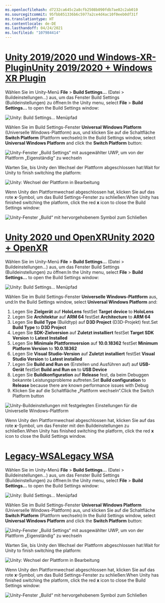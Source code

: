 ```yaml
---
ms.openlocfilehash: d7232ca645c2a8cfb2508b090fdb7ae02c2ab010
ms.sourcegitcommit: 95fbb851336b6c5977a2ce4d4ac10f0eeb0df31f
ms.translationtype: HT
ms.contentlocale: de-DE
ms.lasthandoff: 04/24/2021
ms.locfileid: "107984414"
---
```

# <a name="unity-20192020--windows-xr-plugin"></a>[<span data-ttu-id="7e27f-101">Unity 2019/2020 und Windows-XR-Plugin</span><span class="sxs-lookup"><span data-stu-id="7e27f-101">Unity 2019/2020 + Windows XR Plugin</span></span>](#tab/winxr)

<span data-ttu-id="7e27f-102">Wählen Sie im Unity-Menü **File** > **Build Settings...** (Datei > Buildeinstellungen...) aus, um das Fenster Build Settings (Buildeinstellungen) zu öffnen:</span><span class="sxs-lookup"><span data-stu-id="7e27f-102">In the Unity menu, select **File** > **Build Settings...** to open the Build Settings window:</span></span>

![Unity: Build Settings... Menüpfad](../images/mr-learning-base/base-02-section2-step1-1.png)

<span data-ttu-id="7e27f-104">Wählen Sie im Build Settings-Fenster **Universal Windows Platform** (Universelle Windows-Plattform) aus, und klicken Sie auf die Schaltfläche **Switch Platform** (Plattform wechseln):</span><span class="sxs-lookup"><span data-stu-id="7e27f-104">In the Build Settings window, select **Universal Windows Platform** and click the **Switch Platform** button:</span></span>

![Unity-Fenster „Build Settings“ mit ausgewählter UWP, um von der Plattform „Eigenständig“ zu wechseln](../images/mr-learning-base/base-02-section2-step1-2.png)

<span data-ttu-id="7e27f-106">Warten Sie, bis Unity den Wechsel der Plattform abgeschlossen hat:</span><span class="sxs-lookup"><span data-stu-id="7e27f-106">Wait for Unity to finish switching the platform:</span></span>

![Unity: Wechsel der Plattform in Bearbeitung](../images/mr-learning-base/base-02-section2-step1-3.png)

<span data-ttu-id="7e27f-108">Wenn Unity den Plattformwechsel abgeschlossen hat, klicken Sie auf das rote **x**-Symbol, um das Build Settings-Fenster zu schließen:</span><span class="sxs-lookup"><span data-stu-id="7e27f-108">When Unity has finished switching the platform, click the red **x** icon to close the Build Settings window:</span></span>

![Unity-Fenster „Build“ mit hervorgehobenem Symbol zum Schließen](../images/mr-learning-base/base-02-section2-step1-4.png)

# <a name="unity-2020--openxr"></a>[<span data-ttu-id="7e27f-110">Unity 2020 und OpenXR</span><span class="sxs-lookup"><span data-stu-id="7e27f-110">Unity 2020 + OpenXR</span></span>](#tab/openxr)

<span data-ttu-id="7e27f-111">Wählen Sie im Unity-Menü **File** > **Build Settings...** (Datei > Buildeinstellungen...) aus, um das Fenster Build Settings (Buildeinstellungen) zu öffnen:</span><span class="sxs-lookup"><span data-stu-id="7e27f-111">In the Unity menu, select **File** > **Build Settings...** to open the Build Settings window:</span></span>

![Unity: Build Settings... Menüpfad](../images/mr-learning-base/base-02-section2-step1-1.png)

<span data-ttu-id="7e27f-113">Wählen Sie im Build Settings-Fenster **Universelle Windows-Plattform** aus, und:</span><span class="sxs-lookup"><span data-stu-id="7e27f-113">In the Build Settings window, select **Universal Windows Platform** and:</span></span>
1.  <span data-ttu-id="7e27f-114">Legen Sie **Zielgerät** auf **HoloLens** fest</span><span class="sxs-lookup"><span data-stu-id="7e27f-114">Set **Target device** to **HoloLens**</span></span>
2.  <span data-ttu-id="7e27f-115">Legen Sie **Architektur** auf **ARM 64** fest</span><span class="sxs-lookup"><span data-stu-id="7e27f-115">Set **Architecture** to **ARM 64**</span></span>
3.  <span data-ttu-id="7e27f-116">Legen Sie **Build Type** (Buildtyp) auf **D3D Project** (D3D-Projekt) fest.</span><span class="sxs-lookup"><span data-stu-id="7e27f-116">Set **Build Type** to **D3D Project**</span></span>
4.  <span data-ttu-id="7e27f-117">Legen Sie **SDK-Zielversion** auf **Zuletzt installiert** fest</span><span class="sxs-lookup"><span data-stu-id="7e27f-117">Set **Target SDK Version** to **Latest Installed**</span></span>
5.  <span data-ttu-id="7e27f-118">Legen Sie **Minimale Plattformversion** auf **10.0.18362** fest</span><span class="sxs-lookup"><span data-stu-id="7e27f-118">Set **Minimum Platform Version** to **10.0.18362**</span></span>
6.  <span data-ttu-id="7e27f-119">Legen Sie **Visual Studio-Version** auf **Zuletzt installiert** fest</span><span class="sxs-lookup"><span data-stu-id="7e27f-119">Set **Visual Studio Version** to **Latest installed**</span></span>
7.  <span data-ttu-id="7e27f-120">Legen Sie **Build and Run on** (Erstellen und Ausführen auf) auf **USB-Gerät** fest</span><span class="sxs-lookup"><span data-stu-id="7e27f-120">Set **Build and Run on** to **USB Device**</span></span>
8.  <span data-ttu-id="7e27f-121">Legen Sie **Buildkonfiguration** auf **Release** fest, da beim Debuggen bekannte Leistungsprobleme auftreten.</span><span class="sxs-lookup"><span data-stu-id="7e27f-121">Set **Build configuration** to **Release** because there are known performance issues with Debug</span></span>
9.  <span data-ttu-id="7e27f-122">Klicken Sie auf die Schaltfläche „Plattform wechseln“.</span><span class="sxs-lookup"><span data-stu-id="7e27f-122">Click the Switch Platform button</span></span>


![Unity-Buildeinstellungen mit festgelegten Einstellungen für die Universelle Windows-Plattform](../images/mr-learning-base/base-02-section2-step1-2-openxr.png)

<span data-ttu-id="7e27f-124">Wenn Unity den Plattformwechsel abgeschlossen hat, klicken Sie auf das rote **x**-Symbol, um das Fenster mit den Buildeinstellungen zu schließen.</span><span class="sxs-lookup"><span data-stu-id="7e27f-124">When Unity has finished switching the platform, click the red **x** icon to close the Build Settings window.</span></span>

# <a name="legacy-wsa"></a>[<span data-ttu-id="7e27f-125">Legacy-WSA</span><span class="sxs-lookup"><span data-stu-id="7e27f-125">Legacy WSA</span></span>](#tab/wsa)

<span data-ttu-id="7e27f-126">Wählen Sie im Unity-Menü **File** > **Build Settings...** (Datei > Buildeinstellungen...) aus, um das Fenster Build Settings (Buildeinstellungen) zu öffnen:</span><span class="sxs-lookup"><span data-stu-id="7e27f-126">In the Unity menu, select **File** > **Build Settings...** to open the Build Settings window:</span></span>

![Unity: Build Settings... Menüpfad](../images/mr-learning-base/base-02-section2-step1-1.png)

<span data-ttu-id="7e27f-128">Wählen Sie im Build Settings-Fenster **Universal Windows Platform** (Universelle Windows-Plattform) aus, und klicken Sie auf die Schaltfläche **Switch Platform** (Plattform wechseln):</span><span class="sxs-lookup"><span data-stu-id="7e27f-128">In the Build Settings window, select **Universal Windows Platform** and click the **Switch Platform** button:</span></span>

![Unity-Fenster „Build Settings“ mit ausgewählter UWP, um von der Plattform „Eigenständig“ zu wechseln](../images/mr-learning-base/base-02-section2-step1-2.png)

<span data-ttu-id="7e27f-130">Warten Sie, bis Unity den Wechsel der Plattform abgeschlossen hat:</span><span class="sxs-lookup"><span data-stu-id="7e27f-130">Wait for Unity to finish switching the platform:</span></span>

![Unity: Wechsel der Plattform in Bearbeitung](../images/mr-learning-base/base-02-section2-step1-3.png)

<span data-ttu-id="7e27f-132">Wenn Unity den Plattformwechsel abgeschlossen hat, klicken Sie auf das rote **x**-Symbol, um das Build Settings-Fenster zu schließen:</span><span class="sxs-lookup"><span data-stu-id="7e27f-132">When Unity has finished switching the platform, click the red **x** icon to close the Build Settings window:</span></span>

![Unity-Fenster „Build“ mit hervorgehobenem Symbol zum Schließen](../images/mr-learning-base/base-02-section2-step1-4.png)
